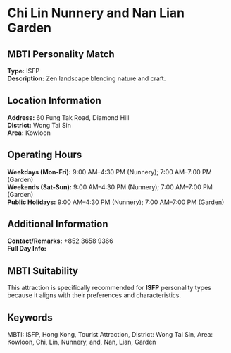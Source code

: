 # Chi Lin Nunnery and Nan Lian Garden

## MBTI Personality Match
**Type:** ISFP  
**Description:** Zen landscape blending nature and craft.

## Location Information
**Address:** 60 Fung Tak Road, Diamond Hill  
**District:** Wong Tai Sin  
**Area:** Kowloon

## Operating Hours
**Weekdays (Mon-Fri):** 9:00 AM–4:30 PM (Nunnery); 7:00 AM–7:00 PM (Garden)  
**Weekends (Sat-Sun):** 9:00 AM–4:30 PM (Nunnery); 7:00 AM–7:00 PM (Garden)  
**Public Holidays:** 9:00 AM–4:30 PM (Nunnery); 7:00 AM–7:00 PM (Garden)

## Additional Information
**Contact/Remarks:** +852 3658 9366  
**Full Day Info:** 

## MBTI Suitability
This attraction is specifically recommended for **ISFP** personality types because it aligns with their preferences and characteristics.

## Keywords
MBTI: ISFP, Hong Kong, Tourist Attraction, District: Wong Tai Sin, Area: Kowloon, Chi, Lin, Nunnery, and, Nan, Lian, Garden
